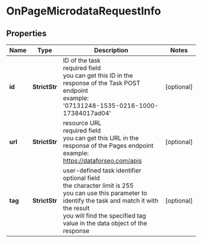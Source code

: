 # OnPageMicrodataRequestInfo


## Properties

| Name | Type | Description | Notes |
|------------ | ------------- | ------------- | -------------|
**id** | **StrictStr** | ID of the task<br>required field<br>you can get this ID in the response of the Task POST endpoint<br>example:<br>'07131248-1535-0216-1000-17384017ad04' |[optional]|
**url** | **StrictStr** | resource URL<br>required field<br>you can get this URL in the response of the Pages endpoint<br>example:<br>https://dataforseo.com/apis |[optional]|
**tag** | **StrictStr** | user-defined task identifier<br>optional field<br>the character limit is 255<br>you can use this parameter to identify the task and match it with the result<br>you will find the specified tag value in the data object of the response |[optional]|